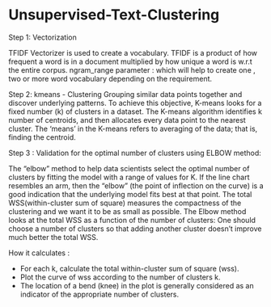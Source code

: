 # Unsupervised-Text-Clustering
Step 1: Vectorization

TFIDF Vectorizer is used to create a vocabulary.
TFIDF is a product of how frequent a word is in a document multiplied by how unique a word is w.r.t the entire corpus.
ngram_range parameter : which will help to create one , two or more word vocabulary depending on the requirement.

Step 2: kmeans - Clustering
Grouping similar data points together and discover underlying patterns. 
To achieve this objective, K-means looks for a fixed number (k) of clusters in a dataset.
The K-means algorithm identifies k number of centroids, and then allocates every data point to the nearest cluster.
The ‘means’ in the K-means refers to averaging of the data; that is, finding the centroid.

Step 3 : Validation for the optimal number of clusters using ELBOW method:

The “elbow” method to help data scientists select the optimal number of clusters by fitting the model with a range of values for K. If the line chart resembles an arm, then the “elbow” (the point of inflection on the curve) is a good indication that the underlying model fits best at that point.
The total WSS(within-cluster sum of square) measures the compactness of the clustering and we want it to be as small as possible.
The Elbow method looks at the total WSS as a function of the number of clusters: One should choose a number of clusters so that adding another cluster doesn’t improve much better the total WSS.

How it calculates : 
* For each k, calculate the total within-cluster sum of square (wss).
* Plot the curve of wss according to the number of clusters k.
* The location of a bend (knee) in the plot is generally considered as an indicator of the appropriate number of clusters.
